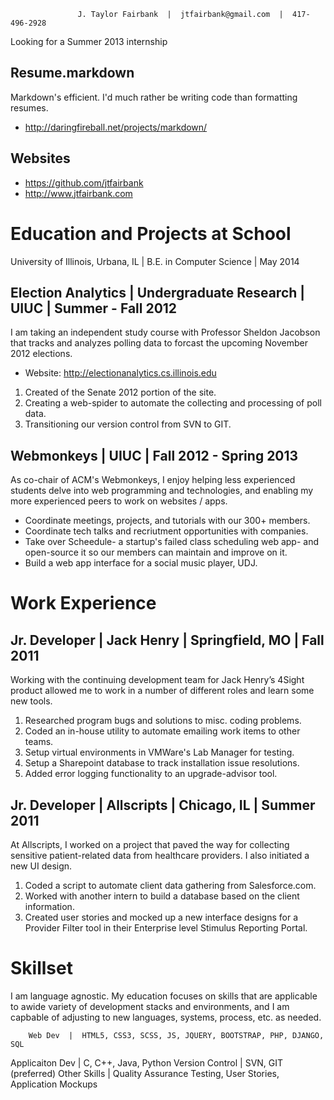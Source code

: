                    J. Taylor Fairbank  |  jtfairbank@gmail.com  |  417-496-2928                  

Looking for a Summer 2013 internship

Resume.markdown
---------------
Markdown's efficient.  I'd much rather be writing code than formatting resumes.
   *  http://daringfireball.net/projects/markdown/

Websites
--------
   *  https://github.com/jtfairbank
   *  http://www.jtfairbank.com

Education and Projects at School
=================================================================================================

University of Illinois, Urbana, IL  |  B.E. in Computer Science  | May 2014

Election Analytics | Undergraduate Research | UIUC | Summer - Fall 2012
-----------------------------------------------------------------------
I am taking an independent study course with Professor Sheldon Jacobson that tracks and analyzes
polling data to forcast the upcoming November 2012 elections.
  *   Website: http://electionanalytics.cs.illinois.edu
  1.  Created of the Senate 2012 portion of the site.
  2.  Creating a web-spider to automate the collecting and processing of poll data.
  3.  Transitioning our version control from SVN to GIT.

Webmonkeys | UIUC | Fall 2012 - Spring 2013
-------------------------------------------
As co-chair of ACM's Webmonkeys, I enjoy helping less experienced students delve into web
programming and technologies, and enabling my more experienced peers to work on websites / apps.
   *  Coordinate meetings, projects, and tutorials with our 300+ members.
   *  Coordinate tech talks and recriutment opportunities with companies.
   *  Take over Scheedule- a startup's failed class scheduling web app- and open-source it so our
      members can maintain and improve on it.
   *  Build a web app interface for a social music player, UDJ.

Work Experience
=================================================================================================

Jr. Developer | Jack Henry | Springfield, MO | Fall 2011
--------------------------------------------------------
Working with the continuing development team for Jack Henry’s 4Sight product allowed me to work
in a number of different roles and learn some new tools.
  1.  Researched program bugs and solutions to misc. coding problems.
  2.  Coded an in-house utility to automate emailing work items to other teams.
  3.  Setup virtual environments in VMWare's Lab Manager for testing.
  4.  Setup a Sharepoint database to track installation issue resolutions.
  5.  Added error logging functionality to an upgrade-advisor tool.

Jr. Developer | Allscripts | Chicago, IL | Summer 2011
------------------------------------------------------
At Allscripts, I worked on a project that paved the way for collecting sensitive patient-related
data from healthcare providers. I also initiated a new UI design.
  1.  Coded a script to automate client data gathering from Salesforce.com.
  2.  Worked with another intern to build a database based on the client information.
  3.  Created user stories and mocked up a new interface designs for a Provider Filter tool in
      their Enterprise level Stimulus Reporting Portal.

Skillset
=================================================================================================
I am language agnostic.  My education focuses on skills that are applicable to awide variety of
development stacks and environments, and I am capbable of adjusting to new languages, systems,
process, etc. as needed.

        Web Dev  |  HTML5, CSS3, SCSS, JS, JQUERY, BOOTSTRAP, PHP, DJANGO, SQL
Applicaiton Dev  |  C, C++, Java, Python
Version Control  |  SVN, GIT (preferred)
   Other Skills  |  Quality Assurance Testing, User Stories, Application Mockups
